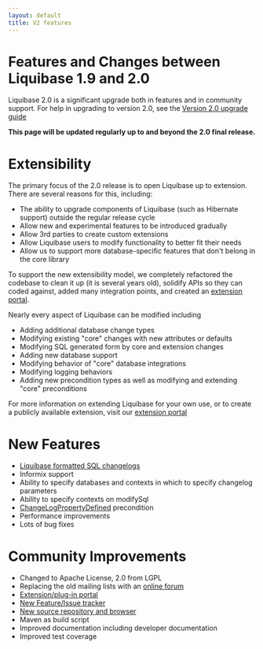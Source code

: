 ```yaml
---
layout: default
title: V2 features
---
```


# Features and Changes between Liquibase 1.9 and 2.0 #

Liquibase 2.0 is a significant upgrade both in features and in community support.  For help in upgrading to version 2.0, see the [Version 2.0 upgrade guide](v2_upgrade)

**This page will be updated regularly up to and beyond the 2.0 final release.**

# Extensibility #

The primary focus of the 2.0 release is to open Liquibase up to extension.  There are several reasons for this, including:
  * The ability to upgrade components of Liquibase (such as Hibernate support) outside the regular release cycle
  * Allow new and experimental features to be introduced gradually
  * Allow 3rd parties to create custom extensions
  * Allow Liquibase users to modify functionality to better fit their needs
  * Allow us to support more database-specific features that don't belong in the core library

To support the new extensibility model, we completely refactored the codebase to clean it up (it is several years old), solidify APIs so they can coded against, added many integration points, and created an [extension portal](http://liquibase.org/extensions).

Nearly every aspect of Liquibase can be modified including
 * Adding additional database change types
 * Modifying existing "core" changes with new attributes or defaults
 * Modifying SQL generated form by core and extension changes
 * Adding new database support
 * Modifying behavior of "core" database integrations
 * Modifying logging behaviors
 * Adding new precondition types as well as modifying and extending "core" preconditions

For more information on extending Liquibase for your own use, or to create a publicly available extension, visit our [extension portal](http://liquibase.org/extensions)

# New Features #
  * [Liquibase formatted SQL changelogs](http://blog.liquibase.org/2010/05/liquibase-formatted-sql.html)
  * Informix support
  * Ability to specify databases and contexts in which to specify changelog parameters
  * Ability to specify contexts on modifySql
  * [ChangeLogPropertyDefined](http://www.liquibase.org/manual/preconditions#changelogpropertydefined) precondition
  * Performance improvements
  * Lots of bug fixes


# Community Improvements #
  * Changed to Apache License, 2.0 from LGPL
  * Replacing the old mailing lists with an [online forum](http://www.liquibase.org/forum)
  * [Extension/plug-in portal](http://liquibase.org/extensions)
  * [New Feature/Issue tracker](http://liquibase.jira.com)
  * [New source repository and browser](http://liquibase.jira.com/source/browse/CORE)
  * Maven as build script
  * Improved documentation including developer documentation
  * Improved test coverage
